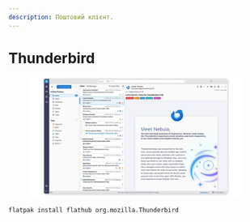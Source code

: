 ```yaml
---
description: Поштовий клієнт.
---
```


# Thunderbird

<figure><img src="../../.gitbook/assets/image (53).png" alt=""><figcaption></figcaption></figure>

```bash
flatpak install flathub org.mozilla.Thunderbird
```
